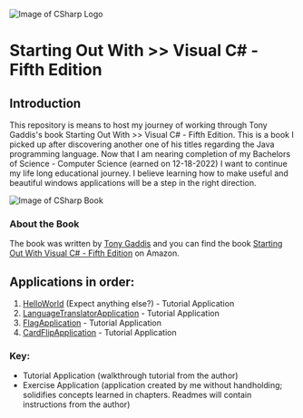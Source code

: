 ![Image of CSharp Logo](https://upload.wikimedia.org/wikipedia/commons/4/4f/Csharp_Logo.png)

# Starting Out With >> Visual C# - Fifth Edition

## Introduction

This repository is means to host my journey of working through Tony Gaddis's book Starting Out With >> Visual C# - Fifth Edition. This is a book I picked up after discovering another one of his titles regarding the Java programming language. Now that I am nearing completion of my Bachelors of Science - Computer Science (earned on 12-18-2022) I want to continue my life long educational journey. I believe learning how to make useful and beautiful windows applications will be a step in the right direction.

![Image of CSharp Book](https://m.media-amazon.com/images/I/41xid+YhvVL._SX258_BO1,204,203,200_.jpg)

### About the Book

The book was written by [Tony Gaddis](https://www.amazon.com/Tony-Gaddis/e/B001I9Q67I/ref=dp_byline_cont_book_1) and you can find the book [Starting Out With Visual C# - Fifth Edition](https://a.co/d/ia65nKO) on Amazon.

## Applications in order:

1. [HelloWorld](https://github.com/Thesnowmanndev/Starting-Out-With-Visual-CSharp/tree/Folder-Restructure/Tutorial%20Applications/Chapter%202/HelloWorld) (Expect anything else?) - Tutorial Application
2. [LanguageTranslatorApplication](https://github.com/Thesnowmanndev/Starting-Out-With-Visual-CSharp/tree/Folder-Restructure/Tutorial%20Applications/Chapter%202/LanguageTranslatorApplication) - Tutorial Application
3. [FlagApplication](https://github.com/Thesnowmanndev/Starting-Out-With-Visual-CSharp/tree/Folder-Restructure/Tutorial%20Applications/Chapter%202/FlagApplication) - Tutorial Application
4. [CardFlipApplication](https://github.com/Thesnowmanndev/Starting-Out-With-Visual-CSharp/tree/Folder-Restructure/Tutorial%20Applications/Chapter%202/CardFlipApplication) - Tutorial Application

### Key:

- Tutorial Application (walkthrough tutorial from the author)
- Exercise Application (application created by me without handholding; solidifies concepts learned in chapters. Readmes will contain instructions from the author)
